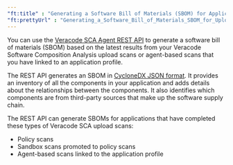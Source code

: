 ```yaml
---
"ft:title" : "Generating a Software Bill of Materials (SBOM) for Application Profiles"
"ft:prettyUrl" : "Generating_a_Software_Bill_of_Materials_SBOM_for_Upload_Scans"
---
```


You can use the [Veracode SCA Agent REST API](https://docs.veracode.com/r/Generate_a_Software_Bill_of_Materials_SBOM_for_Upload_Scans_with_the_REST_API) to generate a software bill of materials (SBOM) based on the latest results from your Veracode Software Composition Analysis upload scans or agent-based scans that you have linked to an application profile.

The REST API generates an SBOM in [CycloneDX JSON format](https://cyclonedx.org/). It provides an inventory of all the components in your application and adds details about the relationships between the components. It also identifies which components are from third-party sources that make up the software supply chain.

The REST API can generate SBOMs for applications that have completed these types of Veracode SCA upload scans:

- Policy scans
- Sandbox scans promoted to policy scans
- Agent-based scans linked to the application profile